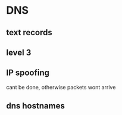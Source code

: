 # DNS

## text records

## level 3

## IP spoofing
cant be done, otherwise packets wont arrive

##

## dns hostnames
